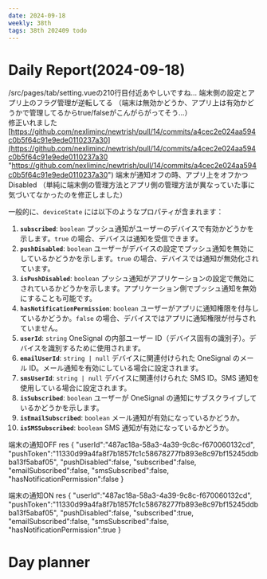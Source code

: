 ```yaml
---
date: 2024-09-18
weekly: 38th
tags: 38th 202409 todo
---
```

# Daily Report(2024-09-18)

/src/pages/tab/setting.vueの210行目付近あやしいですね…
端末側の設定とアプリ上のフラグ管理が逆転してる
（端末は無効かどうか、アプリ上は有効かどうかで管理してるからtrue/falseがこんがらがってそう…）   
修正いれました [https://github.com/nexliminc/newtrish/pull/14/commits/a4cec2e024aa594c0b5f64c91e9ede0110237a30](https://github.com/nexliminc/newtrish/pull/14/commits/a4cec2e024aa594c0b5f64c91e9ede0110237a30 "https://github.com/nexliminc/newtrish/pull/14/commits/a4cec2e024aa594c0b5f64c91e9ede0110237a30") 
端末が通知オフの時、アプリ上をオフかつDisabled （単純に端末側の管理方法とアプリ側の管理方法が異なっていた事に気づいてなかったのを修正しました）


一般的に、`deviceState` には以下のようなプロパティが含まれます：
1. **`subscribed`**: `boolean`
    プッシュ通知がユーザーのデバイスで有効かどうかを示します。`true` の場合、デバイスは通知を受信できます。
2. **`pushDisabled`**: `boolean`
    ユーザーがデバイスの設定でプッシュ通知を無効にしているかどうかを示します。`true` の場合、デバイスでは通知が無効化されています。
3. **`isPushDisabled`**: `boolean`
    プッシュ通知がアプリケーションの設定で無効にされているかどうかを示します。アプリケーション側でプッシュ通知を無効にすることも可能です。
4. **`hasNotificationPermission`**: `boolean`
    ユーザーがアプリに通知権限を付与しているかどうか。`false` の場合、デバイスではアプリに通知権限が付与されていません。
5. **`userId`**: `string`
    OneSignal の内部ユーザー ID（デバイス固有の識別子）。デバイスを識別するために使用されます。
6. **`emailUserId`**: `string | null`
    デバイスに関連付けられた OneSignal のメール ID。メール通知を有効にしている場合に設定されます。
7. **`smsUserId`**: `string | null`
    デバイスに関連付けられた SMS ID。SMS 通知を使用している場合に設定されます。
8. **`isSubscribed`**: `boolean`
    ユーザーが OneSignal の通知にサブスクライブしているかどうかを示します。
9. **`isEmailSubscribed`**: `boolean`
    メール通知が有効になっているかどうか。
10. **`isSMSSubscribed`**: `boolean`
    SMS 通知が有効になっているかどうか。

端末の通知OFF
res {
"userId":"487ac18a-58a3-4a39-9c8c-f670060132cd",
"pushToken":"11330d99a4fa8f7b1857fc1c58678277fb893e8c97bf15245ddbba13f5abaf05",
"pushDisabled":false,
"subscribed":false,
"emailSubscribed":false,
"smsSubscribed":false,
"hasNotificationPermission":false
}

端末の通知ON
res {
"userId":"487ac18a-58a3-4a39-9c8c-f670060132cd",
"pushToken":"11330d99a4fa8f7b1857fc1c58678277fb893e8c97bf15245ddbba13f5abaf05",
"pushDisabled":false,
"subscribed":true,
"emailSubscribed":false,
"smsSubscribed":false,
"hasNotificationPermission":true
}
# Day planner
